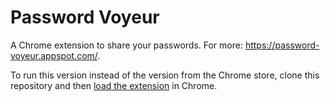 # Password Voyeur

A Chrome extension to share your passwords. For more: 
https://password-voyeur.appspot.com/.

To run this version instead of the version from the Chrome store, clone this 
repository and then [load the extension](https://developer.chrome.com/extensions/getstarted) in Chrome.
